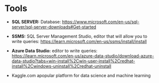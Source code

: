 # Tools
- **SQL SERVER:** Database: https://www.microsoft.com/en-us/sql-server/sql-server-downloads#Get-started
- **SSMS:** SQL Server Management Studio, editor that will allow you to write queries: https://learn.microsoft.com/en-us/ssms/install/install
- **Azure Data Studio:** editor to write queries: https://learn.microsoft.com/en-us/azure-data-studio/download-azure-data-studio?tabs=win-install%2Cwin-user-install%2Credhat-install%2Cwindows-uninstall%2Credhat-uninstall



- Kaggle.com apopular platform for data science and machine learning